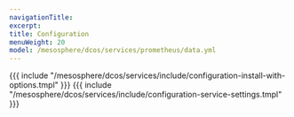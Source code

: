 ```yaml
---
navigationTitle:
excerpt:
title: Configuration
menuWeight: 20
model: /mesosphere/dcos/services/prometheus/data.yml
---
```


{{{ include "/mesosphere/dcos/services/include/configuration-install-with-options.tmpl" }}}
{{{ include "/mesosphere/dcos/services/include/configuration-service-settings.tmpl" }}}
